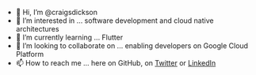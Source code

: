 - 👋 Hi, I’m @craigsdickson
- 👀 I’m interested in ... software development and cloud native architectures
- 🌱 I’m currently learning ... Flutter
- 💞️ I’m looking to collaborate on ... enabling developers on Google Cloud Platform
- 📫 How to reach me ... here on GitHub, on [Twitter](https://twitter.com/craigsdickson) or [LinkedIn](https://www.linkedin.com/in/craigsdickson/)

<!---
craigsdickson/craigsdickson is a ✨ special ✨ repository because its `README.md` (this file) appears on your GitHub profile.
You can click the Preview link to take a look at your changes.
--->

